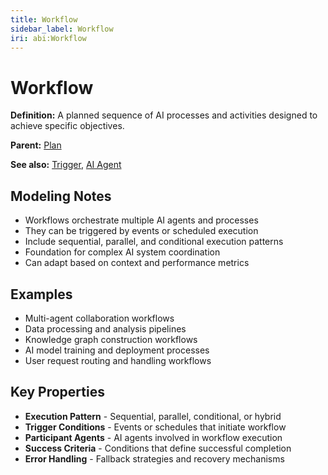 ```yaml
---
title: Workflow
sidebar_label: Workflow
iri: abi:Workflow
---
```


# Workflow

**Definition:** A planned sequence of AI processes and activities designed to achieve specific objectives.

**Parent:** [Plan](/cco/Plan)

**See also:** [Trigger](/abi/Trigger), [AI Agent](/abi/AIAgent)

## Modeling Notes

- Workflows orchestrate multiple AI agents and processes
- They can be triggered by events or scheduled execution
- Include sequential, parallel, and conditional execution patterns
- Foundation for complex AI system coordination
- Can adapt based on context and performance metrics

## Examples

- Multi-agent collaboration workflows
- Data processing and analysis pipelines
- Knowledge graph construction workflows
- AI model training and deployment processes
- User request routing and handling workflows

## Key Properties

- **Execution Pattern** - Sequential, parallel, conditional, or hybrid
- **Trigger Conditions** - Events or schedules that initiate workflow
- **Participant Agents** - AI agents involved in workflow execution
- **Success Criteria** - Conditions that define successful completion
- **Error Handling** - Fallback strategies and recovery mechanisms
